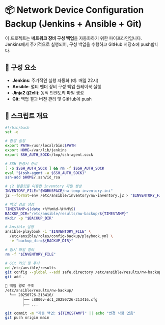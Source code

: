 # 📦 Network Device Configuration Backup (Jenkins + Ansible + Git)

이 프로젝트는 **네트워크 장비 구성 백업**을 자동화하기 위한 파이프라인입니다.  
Jenkins에서 주기적으로 실행되어, 구성 백업을 수행하고 GitHub 저장소에 push합니다.

## 🔧 구성 요소

- **Jenkins**: 주기적인 실행 자동화 (예: 매일 22시)
- **Ansible**: 멀티 벤더 장비 구성 백업 플레이북 실행
- **Jinja2 (j2cli)**: 동적 인벤토리 파일 생성
- **Git**: 백업 결과 버전 관리 및 GitHub에 push

## 🧩 스크립트 개요

```bash
#!/bin/bash
set -e

# 환경 설정
export PATH=/usr/local/bin:$PATH
export HOME=/var/lib/jenkins
export SSH_AUTH_SOCK=/tmp/ssh-agent.sock

# SSH 인증서 준비
[ -S $SSH_AUTH_SOCK ] && rm -f $SSH_AUTH_SOCK
eval "$(ssh-agent -a $SSH_AUTH_SOCK)"
ssh-add $HOME/.ssh/id_rsa

# j2 템플릿을 이용한 inventory 파일 생성
INVENTORY_FILE="$WORKSPACE/nw-temp-inventory.ini"
j2 --format=env /etc/ansible/inventory/nw-inventory.j2 > "$INVENTORY_FILE"

# 백업 경로 생성
TIMESTAMP=$(date +%Y%m%d-%H%M%S)
BACKUP_DIR="/etc/ansible/results/nw-backup/${TIMESTAMP}"
mkdir -p "$BACKUP_DIR"

# Ansible 실행
ansible-playbook -i "$INVENTORY_FILE" \
  /etc/ansible/roles/config-backup/playbook.yml \
  -e "backup_dir=${BACKUP_DIR}"

# 임시 파일 정리
rm -f "$INVENTORY_FILE"

# Git 커밋 및 푸시
cd /etc/ansible/results
git config --global --add safe.directory /etc/ansible/results/nw-backup
git add .

📂 백업 경로 구조
/etc/ansible/results/nw-backup/
  └── 20250726-213416/
        ├── c8000v-dc1_20250726-213416.cfg
        ├── ...

git commit -m "자동 백업: ${TIMESTAMP}" || echo "변경 사항 없음"
git push origin main
